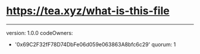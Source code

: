 # https://tea.xyz/what-is-this-file
---
version: 1.0.0
codeOwners:
  - '0x69C2F32fF78D74DbFe06d059e063863A8bfc6c29'
quorum: 1

